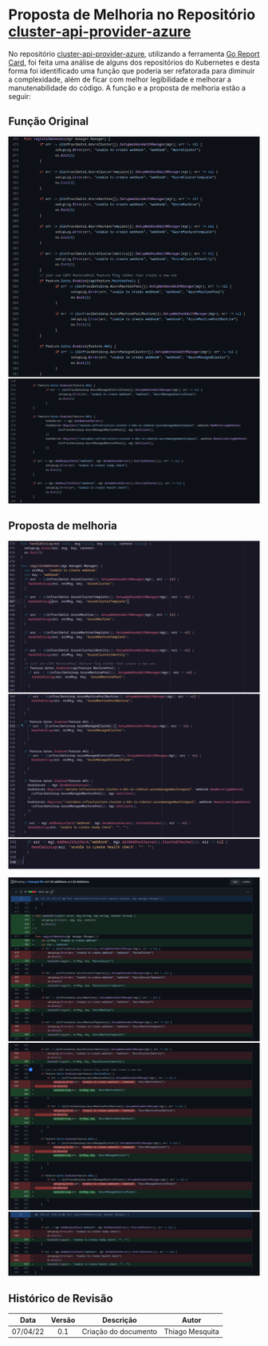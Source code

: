 # Proposta de Melhoria no Repositório [cluster-api-provider-azure](https://github.com/kubernetes-sigs/cluster-api-provider-azure)

No repositório [cluster-api-provider-azure](https://github.com/kubernetes-sigs/cluster-api-provider-azure), utilizando a ferramenta [Go Report Card](https://goreportcard.com/), foi feita uma análise de alguns dos repositórios do Kubernetes e desta forma foi identificado uma função que poderia ser refatorada para diminuir a complexidade, além de ficar com melhor legibilidade e melhorar a manutenabilidade do código. A função e a proposta de melhoria estão a seguir:

## Função Original

![Original Function](../../../assets/sprint5/thiago/print1.png)
![Original Function](../../../assets/sprint5/thiago/print2.png)

## Proposta de melhoria

![Refactoring Proposal](../../../assets/sprint5/thiago/print3.png)
![Refactoring Proposal](../../../assets/sprint5/thiago/print4.png)
![Refactoring Proposal](../../../assets/sprint5/thiago/print5.png)

![Comparing](../../../assets/sprint5/thiago/print6.png)
![Comparing](../../../assets/sprint5/thiago/print7.png)
![Comparing](../../../assets/sprint5/thiago/print8.png)

## Histórico de Revisão
|Data|Versão|Descrição|Autor|
|:--:|:--:|:--:|:--:|
|07/04/22|0.1|Criação do documento|Thiago Mesquita|